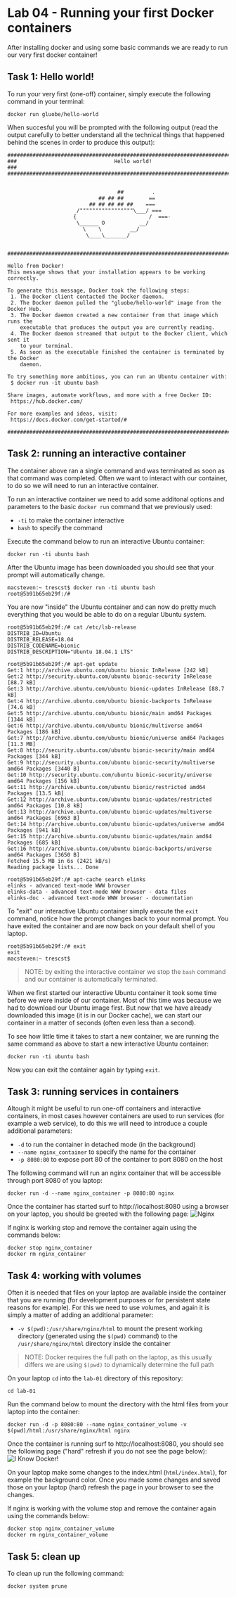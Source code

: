 # Lab 04 - Running your first Docker containers

After installing docker and using some basic commands we are ready to run our very
first docker container!

## Task 1: Hello world!

To run your very first (one-off) container, simply execute the following command
in your terminal:

```
docker run gluobe/hello-world
```

When succesful you will be prompted with the following output (read the output
carefully to better understand all the technical things that happened behind the
scenes in order to produce this output):

```
##############################################################################
###                               Hello world!                             ###
##############################################################################


                                   ##         .
                             ## ## ##        ==
                          ## ## ## ## ##    ===
                      /"""""""""""""""""\___/ ===
                     {                       /  ===-
                      \______ O           __/
                        \    \         __/
                         \____\_______/


##############################################################################

Hello from Docker!
This message shows that your installation appears to be working correctly.

To generate this message, Docker took the following steps:
 1. The Docker client contacted the Docker daemon.
 2. The Docker daemon pulled the "gluobe/hello-world" image from the Docker Hub.
 3. The Docker daemon created a new container from that image which runs the
    executable that produces the output you are currently reading.
 4. The Docker daemon streamed that output to the Docker client, which sent it
    to your terminal.
 5. As soon as the executable finished the container is terminated by the Docker
    daemon.

To try something more ambitious, you can run an Ubuntu container with:
 $ docker run -it ubuntu bash

Share images, automate workflows, and more with a free Docker ID:
 https://hub.docker.com/

For more examples and ideas, visit:
 https://docs.docker.com/get-started/#

##############################################################################
```

## Task 2: running an interactive container

The container above ran a single command and was terminated as soon as that
command was completed.  Often we want to interact with our container, to do so
we will need to run an interactive container.

To run an interactive container we need to add some additonal options and
parameters to the basic `docker run` command that we previously used:
* `-ti` to make the container interactive
* `bash` to  specify the command

Execute the command below to run an interactive Ubuntu container:

```
docker run -ti ubuntu bash
```

After the Ubuntu image has been downloaded you should see that your prompt will
automatically change.

```
macsteven:~ trescst$ docker run -ti ubuntu bash
root@5b91b65eb29f:/#
```

You are now "inside" the Ubuntu container and can now do pretty much everything
that you would be able to do on a regular Ubuntu system.

```
root@5b91b65eb29f:/# cat /etc/lsb-release
DISTRIB_ID=Ubuntu
DISTRIB_RELEASE=18.04
DISTRIB_CODENAME=bionic
DISTRIB_DESCRIPTION="Ubuntu 18.04.1 LTS"
```

```
root@5b91b65eb29f:/# apt-get update
Get:1 http://archive.ubuntu.com/ubuntu bionic InRelease [242 kB]
Get:2 http://security.ubuntu.com/ubuntu bionic-security InRelease [88.7 kB]
Get:3 http://archive.ubuntu.com/ubuntu bionic-updates InRelease [88.7 kB]
Get:4 http://archive.ubuntu.com/ubuntu bionic-backports InRelease [74.6 kB]
Get:5 http://archive.ubuntu.com/ubuntu bionic/main amd64 Packages [1344 kB]
Get:6 http://archive.ubuntu.com/ubuntu bionic/multiverse amd64 Packages [186 kB]
Get:7 http://archive.ubuntu.com/ubuntu bionic/universe amd64 Packages [11.3 MB]
Get:8 http://security.ubuntu.com/ubuntu bionic-security/main amd64 Packages [344 kB]
Get:9 http://security.ubuntu.com/ubuntu bionic-security/multiverse amd64 Packages [3440 B]
Get:10 http://security.ubuntu.com/ubuntu bionic-security/universe amd64 Packages [156 kB]
Get:11 http://archive.ubuntu.com/ubuntu bionic/restricted amd64 Packages [13.5 kB]
Get:12 http://archive.ubuntu.com/ubuntu bionic-updates/restricted amd64 Packages [10.8 kB]
Get:13 http://archive.ubuntu.com/ubuntu bionic-updates/multiverse amd64 Packages [6963 B]
Get:14 http://archive.ubuntu.com/ubuntu bionic-updates/universe amd64 Packages [941 kB]
Get:15 http://archive.ubuntu.com/ubuntu bionic-updates/main amd64 Packages [685 kB]
Get:16 http://archive.ubuntu.com/ubuntu bionic-backports/universe amd64 Packages [3650 B]
Fetched 15.5 MB in 6s (2421 kB/s)
Reading package lists... Done
```

```
root@5b91b65eb29f:/# apt-cache search elinks
elinks - advanced text-mode WWW browser
elinks-data - advanced text-mode WWW browser - data files
elinks-doc - advanced text-mode WWW browser - documentation
```

To "exit" our interactive Ubuntu container simply execute the `exit` command,
notice how the prompt changes back to your normal prompt. You have exited the
container and are now back on your default shell of you laptop.

```
root@5b91b65eb29f:/# exit
exit
macsteven:~ trescst$
```

> NOTE: by exiting the interactive container we stop the `bash` command and our
> container is automatically terminated.

When we first started our interactive Ubuntu container it took some time before
we were inside of our container.  Most of this time was because we had to
download our Ubuntu image first.  But now that we have already downloaded this
image (it is in our Docker cache), we can start our container in a matter of
seconds (often even less than a second).

To see how little time it takes to start a new container, we are running the
same command as above to start a new interactive Ubuntu container:

```
docker run -ti ubuntu bash
```

Now you can exit the container again by typing `exit`.

## Task 3: running services in containers

Altough it might be useful to run one-off containers and interactive containers,
in most cases however containers are used to run services (for example a web
service), to do this we will need to introduce a couple additional parameters:
* `-d` to run the container in detached mode (in the background)
* `--name nginx_container` to specify the name for the container
* `-p 8080:80` to expose port 80 of the container to port 8080 on the host

The following command will run an nginx container that will be accessible
through port 8080 of you laptop:
```
docker run -d --name nginx_container -p 8080:80 nginx
```

Once the container has started surf to http://localhost:8080 using a browser on
your laptop, you should be greeted with the following page:
![Nginx](images/lab-01-nginx.png)

If nginx is working stop and remove the container again using the commands
below:

```
docker stop nginx_container
docker rm nginx_container
```

## Task 4: working with volumes

Often it is needed that files on your laptop are available inside the
container that you are running (for development purposes or for persistent
state reasons for example).  For this we need to use volumes, and again it is
simply a matter of adding an additional parameter:
* `-v $(pwd):/usr/share/nginx/html` to mount the present working directory
(generated using the `$(pwd)` command) to the `/usr/share/nginx/html` directory
inside the container

> NOTE: Docker requires the full path on the laptop, as this usually differs we
> are  using `$(pwd)` to dynamically determine the full path

On your laptop `cd` into the `lab-01` directory of this repository:

```
cd lab-01
```

Run the command below to mount the directory with the html files from your
laptop into the container:

```
docker run -d -p 8080:80 --name nginx_container_volume -v $(pwd)/html:/usr/share/nginx/html nginx
```

Once the container is running surf to http://localhost:8080, you should see the
following page ("hard" refresh if you do not see the page below):
![I Know Docker!](images/lab-01-i-know-docker.png)

On your laptop make some changes to the index.html (`html/index.html`), for
example the background color.  Once you made some changes and saved those on
your laptop (hard) refresh the page in your browser to see the changes.

If nginx is working with the volume stop and remove the container again using
the commands below:

```
docker stop nginx_container_volume
docker rm nginx_container_volume
```

## Task 5: clean up

To clean up run the following command:

```
docker system prune
```
